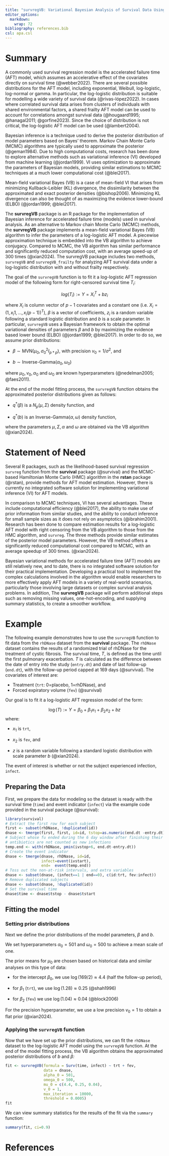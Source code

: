 ```yaml
---
title: "survregVB: Variational Bayesian Analysis of Survival Data Using a Log-Logistic Accelerated Failure Time Model"
editor_options: 
  markdown: 
    wrap: 72
bibliography: references.bib
csl: apa.csl
---
```


# Summary

A commonly used survival regression model is the accelerated failure
time (AFT) model, which assumes an accelerative effect of the covariates
directly on survival time (@webber2022). There are several possible
distributions for the AFT model, including exponential, Weibull,
log-logistic, log-normal or gamma. In particular, the log-logistic
distribution is suitable for modelling a wide variety of survival data
(@rivas-lópez2022). In cases where correlated survival data arises from
clusters of individuals with shared environmental factors, a shared
frailty AFT model can be used to account for correlations amongst
survival data (@hougaard1995; @hanagal2011; @gorfine2023). Since the
choice of distribution is not critical, the log-logistic AFT model can
be used (@lambert2004).

Bayesian inference is a technique used to derive the posterior
distribution of model parameters based on Bayes’ theorem. Markov Chain
Monte Carlo (MCMC) algorithms are typically used to approximate the
posterior (@geman1984). Due to high computational costs, research has
been done to explore alternative methods such as variational inference
(VI) developed from machine learning (@jordan1999). VI uses optimization
to approximate the parameters of Bayesian models, providing similar
estimations to MCMC techniques at a much lower computational cost
(@blei2017).

Mean-field variational Bayes (VB) is a case of mean-field VI that arises
from minimizing Kullback-Leibler (KL) divergence, the dissimilarity
between the approximated and exact posterior densities (@bishop2006).
Minimizing KL divergence can also be thought of as maximizing the
evidence lower-bound (ELBO) (@jordan1999; @blei2017).

The **survregVB** package is an R package for the implementation of
Bayesian inference for accelerated failure time (models) used in
survival analysis. As an alternative to Markov chain Monte Carlo (MCMC)
methods, the **survregVB** package implements a mean-field variational
Bayes (VB) algorithm to infer the parameters of a log-logistic AFT
model. A piecewise approximation technique is embedded into the VB
algorithm to achieve conjugacy. Compared to MCMC, the VB algorithm has
similar performance and significantly reduced computation cost, with an
average speed-up of 300 times (@xian2024). The survregVB package
includes two methods, `survregVB` and `survregVB_frailty` for analyzing
AFT survival data under a log-logistic distribution with and without
frailty respectively.

The goal of the `survregVB` function is to fit it a log-logistic AFT
regression model of the following form for right-censored survival time
$T_i$:

$$
log(T_i):=Y=X_i^T+bz_i
$$

where $X_i$ is column vector of $p-1$ covariates and a constant one
(i.e. $X_i=(1,x_i1,...,x_i(p-1))^T$), $\beta$ is a vector of
coefficients, $z_i$ is a random variable following a standard logistic
distribution and $b$ is a scale parameter. In particular, `survregVB`
uses a Bayesian framework to obtain the optimal variational densities of
parameters $\beta$ and $b$ by maximizing the evidence based lower bound
(ELBO) (@jordan1999; @blei2017). In order to do so, we assume prior
distributions:

-   $\beta\sim\text{MVN}(\mu_0,\sigma_0^2I_{p*p})$, with precision
    $v_0=1/\sigma^2$, and

-   $b\sim\text{Inverse-Gamma}(\alpha_0,\omega_0)$

where $\mu_0,v_0,\alpha_0$ and $\omega_0$ are known hyperparameters
(@nedelman2005; @faes2011).

At the end of the model fitting process, the `survregVB` function
obtains the approximated posterior distributions given as follows:

-   $q^*(\beta)$ is a $N_p(\mu,\Sigma)$ density function, and

-   $q^*(b)$ is an $\text{Inverse-Gamma}(\alpha,\omega)$ density
    function,

where the parameters $\mu,\Sigma,\alpha$ and $\omega$ are obtained via
the VB algorithm (@xian2024).

# Statement of Need

Several R packages, such as the likelihood-based survival regression
`survreg` function from the **survival** package (@survival) and the
MCMC-based Hamiltonian Monte Carlo (HMC) algorithm in the **rstan**
package (@rstan), provide methods for AFT model estimation. However,
there is currently no integrated software solution for implementing
variational inference (VI) for AFT models.

In comparison to MCMC techniques, VI has several advantages. These
include computational efficiency (@blei2017), the ability to make use of
prior information from similar studies, and the ability to conduct
inference for small sample sizes as it does not rely on asymptotics
(@ibrahim2001). Research has been done to compare estimation results for
a log-logistic AFT model with right censoring from the VB algorithm to
those from the HMC algorithm, and `survreg`. The three methods provide
similar estimates of the posterior model parameters. However, the VB
method offers a significantly reduced computational cost compared to
MCMC, with an average speedup of 300 times. (@xian2024).

Bayesian variational methods for accelerated failure time (AFT) models
are still relatively new, and to date, there is no integrated software
solution for their practical implementation. Developing a practical tool
to implement the complex calculations involved in the algorithm would
enable researchers to more effectively apply AFT models in a variety of
real-world scenarios, particularly those involving large datasets or
complex survival analysis problems. In addition, The **survregVB**
package will perform additional steps such as removing missing values,
one-hot-encoding, and supplying summary statistics, to create a smoother
workflow.

# Example

The following example demonstrates how to use the `survregVB` function
to fit data from the `rhDNase` dataset from the **survival** package.
The `rhDNase` dataset contains the results of a randomized trial of
rhDNase for the treatment of cystic fibrosis. The survival time, *T*, is
defined as the time until the first pulmonary exacerbation. *T* is
calculated as the difference between the date of entry into the study
(`entry.dt`) and date of last follow-up (`end.dt`), with the follow-up
period capped at 169 days (@survival). The covariates of interest are:

-   Treatment (`trt`: 0=placebo, 1=rhDNase), and
-   Forced expiratory volume (`fev`) (@survival)

Our goal is to fit it a log-logistic AFT regression model of the form:

$${\log(T):=Y=\beta_0+\beta_1x_1+\beta_2x_2+bz}$$ where:

-   $x_1$ is `trt`,

-   $x_2$ is `fev`, and

-   $z$ is a random variable following a standard logistic distribution
    with scale parameter *b* (@xian2024).

The event of interest is whether or not the subject experienced
infection, `infect`.

## Preparing the Data

First, we prepare the data for modeling so the dataset is ready with the
survival time (`time`) and event indicator (`infect`) via the example
code provided in the survival package (@survival):

``` r
library(survival)
# Extract the first row for each subject
first <- subset(rhDNase, !duplicated(id)) 
dnase <- tmerge(first, first, id=id, tstop=as.numeric(end.dt -entry.dt))
# Subject whose fu ended during the 6 day window after finishing their 
# antibiotics are not counted as new infections
temp.end <- with(rhDNase, pmin(ivstop+6, end.dt-entry.dt))
# Create the event indicator
dnase <- tmerge(dnase, rhDNase, id=id,
                infect=event(ivstart),
                end=  event(temp.end))
# Toss out the non-at-risk intervals, and extra variables
dnase <- subset(dnase, (infect==1 | end==0), c(id:trt, fev:infect))
# Remove duplicated subjects
dnase <- subset(dnase, !duplicated(id))
# Set the survival time 
dnase$time <- dnase$tstop - dnase$tstart
```

## Fitting the model

### Setting prior distributions

Next we define the prior distributions of the model parameters, *β* and
*b*.

We set hyperparameters $\alpha_0=501$ and $\omega_0=500$ to achieve a
mean scale of one.

The prior means for $\mu_0$ are chosen based on historical data and
similar analyses on this type of data:

-   for the intercept $\beta_0$, we use $\log(169/2)\approx4.4$ (half
    the follow-up period),

-   for $\beta_1$ (`trt`), we use $\log(1.28)\approx0.25$ (@shah1996)

-   for $\beta_2$ (`fev`) we use $\log(1.04)\approx0.04$ (@block2006)

For the precision hyperparameter, we use a low precision $v_0=1$ to
obtain a flat prior (@xian2024).

### Applying the `survregVB` function

Now that we have set up the prior distributions, we can fit the
`rhDNase` dataset to the log-logistic AFT model using the `survregVB`
function. At the end of the model fitting process, the VB algorithm
obtains the approximated posterior distributions of *b* and *β:*

``` r
fit <- survregVB(formula = Surv(time, infect) ~ trt + fev, 
                 data = dnase, 
                 alpha_0 = 501,
                 omega_0 = 500,
                 mu_0 = c(4.4, 0.25, 0.04), 
                 v_0 = 1, 
                 max_iteration = 10000, 
                 threshold = 0.0005)
fit
```

We can view summary statistics for the results of the fit via the
`summary` function:

``` r
summary(fit, ci=0.9)
```

# References
